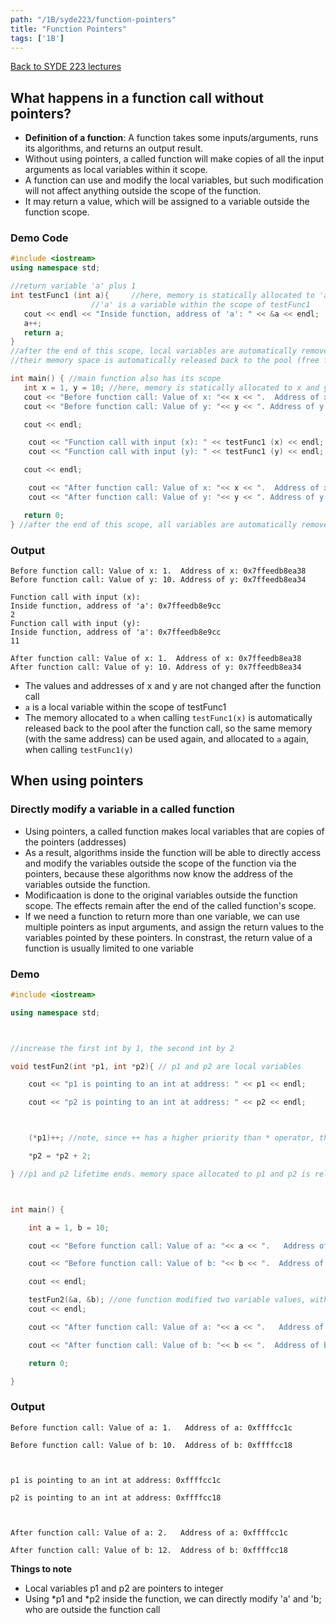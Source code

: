 ```yaml
---
path: "/1B/syde223/function-pointers"
title: "Function Pointers"
tags: ['1B']
---
```

[Back to SYDE 223 lectures](/1B/syde223)

## What happens in a function call without pointers? 
- **Definition of a function**: A function takes some inputs/arguments, runs its algorithms, and returns an output result. 
- Without using pointers, a called function will make copies of all the input arguments as local variables within it scope. 
- A function can use and modify the local variables, but such modification will not affect anything outside the scope of the function. 
- It may return a value, which will be assigned to a variable outside the function scope.

### Demo Code
``` cpp
#include <iostream>
using namespace std;

//return variable 'a' plus 1
int testFunc1 (int a){     //here, memory is statically allocated to 'a'
                  //'a' is a variable within the scope of testFunc1
   cout << endl << "Inside function, address of 'a': " << &a << endl;
   a++;
   return a;
}
//after the end of this scope, local variables are automatically removed.
//their memory space is automatically released back to the pool (free for other usage)

int main() { //main function also has its scope
   int x = 1, y = 10; //here, memory is statically allocated to x and y.
   cout << "Before function call: Value of x: "<< x << ".  Address of x: " << &x << endl;
   cout << "Before function call: Value of y: "<< y << ". Address of y: " << &y << endl;

   cout << endl;

    cout << "Function call with input (x): " << testFunc1 (x) << endl;
    cout << "Function call with input (y): " << testFunc1 (y) << endl;

   cout << endl;

    cout << "After function call: Value of x: "<< x << ".  Address of x: " << &x << endl;
    cout << "After function call: Value of y: "<< y << ". Address of y: " << &y << endl;

   return 0;
} //after the end of this scope, all variables are automatically removed.
```
### Output
```
Before function call: Value of x: 1.  Address of x: 0x7ffeedb8ea38
Before function call: Value of y: 10. Address of y: 0x7ffeedb8ea34

Function call with input (x): 
Inside function, address of 'a': 0x7ffeedb8e9cc
2
Function call with input (y): 
Inside function, address of 'a': 0x7ffeedb8e9cc
11

After function call: Value of x: 1.  Address of x: 0x7ffeedb8ea38
After function call: Value of y: 10. Address of y: 0x7ffeedb8ea34
```
- The values and addresses of x and y are not changed after the function call
- ``a`` is a local variable within the scope of testFunc1
- The memory allocated to ``a`` when calling ``testFunc1(x)`` is automatically released back to the pool after the function call, so the same memory (with the same address) can be used again, and allocated to ``a`` again, when calling ``testFunc1(y)``

## When using pointers
### Directly modify a variable in a called function
- Using pointers, a called function makes local variables that are copies of the pointers (addresses)
- As a result, algorithms inside the function will be able to directly access and modify the variables outside the scope of the function via the pointers, because these algorithms now know the address of the variables outside the function.
- Modificaation is done to the original variables outside the function scope. The effects remain after the end of the called function's scope.
- If we need a function to return more than one variable, we can use multiple pointers as input arguments, and assign the return values to the variables pointed by these pointers. In constrast, the return value of a function is usually limited to one variable

### Demo
``` cpp 
#include <iostream>

using namespace std;



//increase the first int by 1, the second int by 2

void testFun2(int *p1, int *p2){ // p1 and p2 are local variables

    cout << "p1 is pointing to an int at address: " << p1 << endl;

    cout << "p2 is pointing to an int at address: " << p2 << endl;



    (*p1)++; //note, since ++ has a higher priority than * operator, the ( ) is needed.

    *p2 = *p2 + 2;

} //p1 and p2 lifetime ends. memory space allocated to p1 and p2 is released.



int main() {

    int a = 1, b = 10;

    cout << "Before function call: Value of a: "<< a << ".   Address of a: " << &a << endl;

    cout << "Before function call: Value of b: "<< b << ".  Address of b: " << &b << endl;

    cout << endl;

    testFun2(&a, &b); //one function modified two variable values, without using any return value.
    cout << endl;

    cout << "After function call: Value of a: "<< a << ".   Address of a: " << &a << endl;

    cout << "After function call: Value of b: "<< b << ".  Address of b: " << &b << endl;

    return 0;

}
```

### Output
```
Before function call: Value of a: 1.   Address of a: 0xffffcc1c

Before function call: Value of b: 10.  Address of b: 0xffffcc18

 

p1 is pointing to an int at address: 0xffffcc1c

p2 is pointing to an int at address: 0xffffcc18

 

After function call: Value of a: 2.   Address of a: 0xffffcc1c

After function call: Value of b: 12.  Address of b: 0xffffcc18
```
**Things to note**
- Local variables p1 and p2 are pointers to integer
- Using *p1 and *p2 inside the function, we can directly modify 'a' and 'b; who are outside the function call